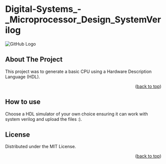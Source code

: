 # Digital-Systems_-_Microprocessor_Design_SystemVerilog

![GitHub Logo](Screenshot_4.png)

<div id="top"></div>

<!-- ABOUT THE PROJECT -->
## About The Project

This project was to generate a basic CPU using a Hardware Description Language (HDL). 

<p align="right">(<a href="#top">back to top</a>)</p>

## How to use

Choose a HDL simulator of your own choice ensuring it can work with system verilog and upload the files :).

<!-- LICENSE -->
## License

Distributed under the MIT License.

<p align="right">(<a href="#top">back to top</a>)</p>
